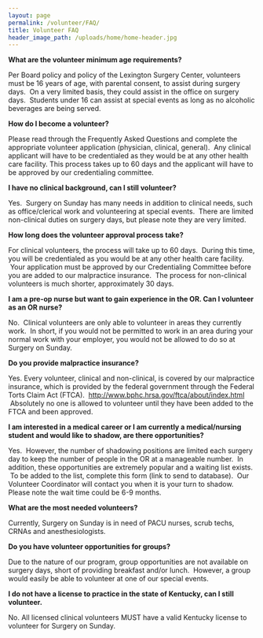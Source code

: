 ```yaml
---
layout: page
permalink: /volunteer/FAQ/
title: Volunteer FAQ
header_image_path: /uploads/home/home-header.jpg
---
```



**What are the volunteer minimum age requirements?**

Per Board policy and policy of the Lexington Surgery Center, volunteers must be 16 years of age, with parental consent, to assist during surgery days. &nbsp;On a very limited basis, they could assist in the office on surgery days. &nbsp;Students under 16 can assist at special events as long as no alcoholic beverages are being served.

**How do I become a volunteer?**

Please read through the Frequently Asked Questions and complete the appropriate volunteer application (physician, clinical, general). &nbsp;Any clinical applicant will have to be credentialed as they would be at any other health care facility. This process takes up to 60 days and the applicant will have to be approved by our credentialing committee.

**I have no clinical background, can I still volunteer?**

Yes. &nbsp;Surgery on Sunday has many needs in addition to clinical needs, such as office/clerical work and volunteering at special events. &nbsp;There are limited non-clinical duties on surgery days, but please note they are very limited.

**How long does the volunteer approval process take?**

For clinical volunteers, the process will take up to 60 days. &nbsp;During this time, you will be credentialed as you would be at any other health care facility. &nbsp;Your application must be approved by our Credentialing Committee before you are added to our malpractice insurance. &nbsp;The process for non-clinical volunteers is much shorter, approximately 30 days.

**I am a pre-op nurse but want to gain experience in the OR. Can I volunteer as an OR nurse?**

No. &nbsp;Clinical volunteers are only able to volunteer in areas they currently work. &nbsp;In short, if you would not be permitted to work in an area during your normal work with your employer, you would not be allowed to do so at Surgery on Sunday.

**Do you provide malpractice insurance?**

Yes. Every volunteer, clinical and non-clinical, is covered by our malpractice insurance, which is provided by the federal government through the Federal Torts Claim Act (FTCA). &nbsp;http://www.bphc.hrsa.gov/ftca/about/index.html &nbsp;Absolutely no one is allowed to volunteer until they have been added to the FTCA and been approved.

**I am interested in a medical career or I am currently a medical/nursing student and would like to shadow, are there opportunities?**

Yes. &nbsp;However, the number of shadowing positions are limited each surgery day to keep the number of people in the OR at a manageable number. &nbsp;In addition, these opportunities are extremely popular and a waiting list exists. &nbsp;To be added to the list, complete this form (link to send to database). &nbsp;Our Volunteer Coordinator will contact you when it is your turn to shadow. Please note the wait time could be 6-9 months.

**What are the most needed volunteers?**

Currently, Surgery on Sunday is in need of PACU nurses, scrub techs, CRNAs and anesthesiologists.

**Do you have volunteer opportunities for groups?**

Due to the nature of our program, group opportunities are not available on surgery days, short of providing breakfast and/or lunch. &nbsp;However, a group would easily be able to volunteer at one of our special events.

**I do not have a license to practice in the state of Kentucky, can I still volunteer.**

No. All licensed clinical volunteers MUST have a valid Kentucky license to volunteer for Surgery on Sunday.